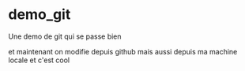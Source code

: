 # demo_git
Une demo de git qui se passe bien


et maintenant on modifie depuis github
mais aussi depuis ma machine locale et c'est cool

